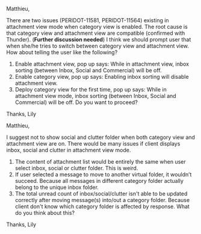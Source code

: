 Matthieu,

There are two issues (PERIDOT-11581, PERIDOT-11564) existing in attachment view mode when category view is enabled. 
The root cause is that category view and attachment view are compatible (confirmed with Thunder). (**Further discussion needed**)
I think we should prompt user that when she/he tries to switch between category view and attachment view.
How about telling the user like the following?
1) Enable attachment view, pop up says: While in attachment view, inbox sorting (between Inbox, Social and Commercial) will be off.
2) Enable category view, pop up says: Enabling inbox sorting will disable attachment view.
3) Deploy category view for the first time, pop up says: While in attachment view mode, inbox sorting (between Inbox, Social and Commercial) will be off. Do you want to proceed?
 
Thanks,
Lily



Matthieu,

I suggest not to show social and clutter folder when both category view and attachment view are on.
There would be many issues if client displays inbox, social and clutter in attachment view mode.
  1. The content of attachment list would be entirely the same when user select inbox, social or clutter folder. This is weird.
  2. If user selected a message to move to another virtual folder, it wouldn’t succeed. Because all messages in different category folder actually belong to the unique inbox folder.
  3. The total unread count of inbox/social/clutter isn't able to be updated correctly after moving message(s) into/out a category folder. Because client don't know which category folder is affected by response.
What do you think about this?
 
Thanks,
Lily
 

